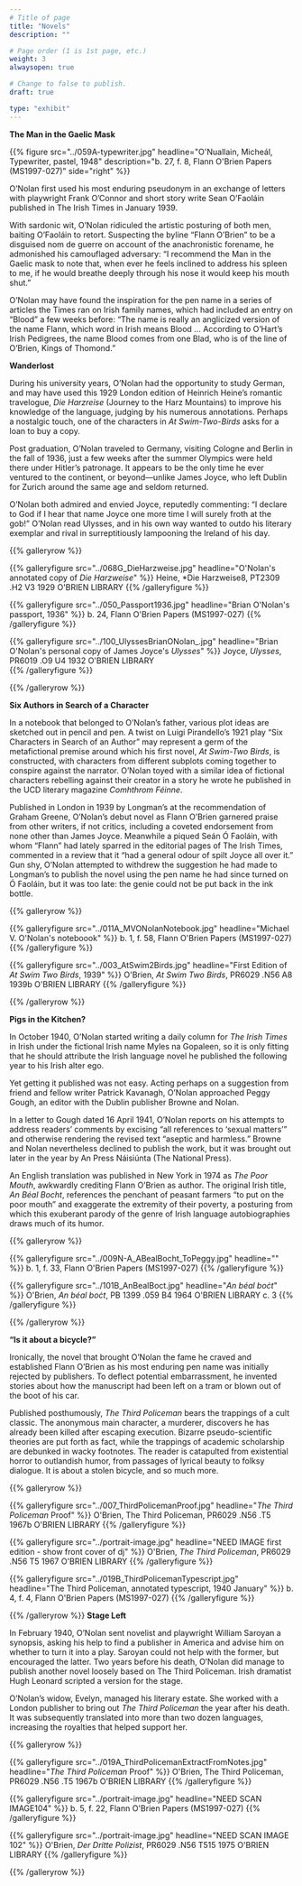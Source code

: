 ```yaml
---
# Title of page
title: "Novels"
description: ""

# Page order (1 is 1st page, etc.)
weight: 3
alwaysopen: true

# Change to false to publish.
draft: true

type: "exhibit"
---
```

**The Man in the Gaelic Mask**


{{% figure src="../059A-typewriter.jpg"
           headline="O'Nuallain, Micheál, Typewriter, pastel, 1948" 
           description="b. 27, f. 8, Flann O'Brien Papers (MS1997-027)" 
           side="right" %}}

O’Nolan first used his most enduring pseudonym in an exchange of letters with playwright Frank O’Connor and short story write Sean O’Faoláin published in The Irish Times in January 1939.

With sardonic wit, O’Nolan ridiculed the artistic posturing of both men, baiting O’Faoláin to retort. Suspecting the byline “Flann O’Brien” to be a disguised nom de guerre on account of the anachronistic forename, he admonished his camouflaged adversary: “I recommend the Man in the Gaelic mask to note that, when ever he feels inclined to address his spleen to me, if he would breathe deeply through his nose it would keep his mouth shut.”

O’Nolan may have found the inspiration for the pen name in a series of articles the Times ran on Irish family names, which had included an entry on “Blood” a few weeks before: “The name is really an anglicized version of the name Flann, which word in Irish means Blood … According to O’Hart’s Irish Pedigrees, the name Blood comes from one Blad, who is of the line of O’Brien, Kings of Thomond.”

**Wanderlost**

During his university years, O’Nolan had the opportunity to study German, and may have used this 1929 London edition of Heinrich Heine’s romantic travelogue, *Die Harzreise* (Journey to the Harz Mountains) to improve his knowledge of the language, judging by his numerous annotations. Perhaps a nostalgic touch, one of the characters in *At Swim-Two-Birds* asks for a loan to buy a copy.

Post graduation, O’Nolan traveled to Germany, visiting Cologne and Berlin in the fall of 1936, just a few weeks after the summer Olympics were held there under Hitler’s patronage. It appears to be the only time he ever ventured to the continent, or beyond—unlike James Joyce, who left Dublin for Zurich around the same age and seldom returned.

O’Nolan both admired and envied Joyce, reputedly commenting: “I declare to God if I hear that name Joyce one more time I will surely froth at the gob!” O’Nolan read Ulysses, and in his own way wanted to outdo his literary exemplar and rival in surreptitiously lampooning the Ireland of his day.

{{% galleryrow %}}

{{% galleryfigure src="../068G_DieHarzweise.jpg" headline="O'Nolan's annotated copy of *Die Harzweise*" %}}
Heine, *Die Harzweise8, PT2309 .H2 V3 1929 O'BRIEN LIBRARY
{{% /galleryfigure %}}

{{% galleryfigure src="../050_Passport1936.jpg" headline="Brian O'Nolan's passport, 1936" %}}
b. 24, Flann O'Brien Papers (MS1997-027)
{{% /galleryfigure %}}

{{% galleryfigure src="../100_UlyssesBrianONolan_.jpg" headline="Brian O'Nolan's personal copy of James Joyce's *Ulysses*" %}}
Joyce, *Ulysses*,  PR6019 .O9 U4 1932 O'BRIEN LIBRARY  
{{% /galleryfigure %}}

{{% /galleryrow %}}

**Six Authors in Search of a Character**

In a notebook that belonged to O’Nolan’s father, various plot ideas are sketched out in pencil and pen. A twist on Luigi Pirandello’s 1921 play “Six Characters in Search of an Author” may represent a germ of the metafictional premise around which his first novel, *At Swim-Two Birds*, is constructed, with characters from different subplots coming together to conspire against the narrator. O’Nolan toyed with a similar idea of fictional characters rebelling against their creator in a story he wrote he published in the UCD literary magazine *Comhthrom Féinne*.

Published in London in 1939 by Longman’s at the recommendation of Graham Greene, O’Nolan’s debut novel as Flann O’Brien garnered praise from other writers, if not critics, including a coveted endorsement from none other than James Joyce. Meanwhile a piqued Seán Ó Faoláin, with whom “Flann” had lately sparred in the editorial pages of The Irish Times, commented in a review that it “had a general odour of spilt Joyce all over it.” Gun shy, O’Nolan attempted to withdrew the suggestion he had made to Longman’s to publish the novel using the pen name he had since turned on Ó Faoláin, but it was too late: the genie could not be put back in the ink bottle.

{{% galleryrow %}}

{{% galleryfigure src="../011A_MVONolanNotebook.jpg" headline="Michael V. O'Nolan's noteboook" %}}
b. 1, f. 58, Flann O'Brien Papers (MS1997-027)
{{% /galleryfigure %}}

{{% galleryfigure src="../003_AtSwim2Birds.jpg" headline="First Edition of *At Swim Two Birds*, 1939" %}}
O'Brien, *At Swim Two Birds*, PR6029 .N56 A8 1939b O'BRIEN LIBRARY
{{% /galleryfigure %}}

{{% /galleryrow %}}

**Pigs in the Kitchen?**

In October 1940, O’Nolan started writing a daily column for *The Irish Times* in Irish under the fictional Irish name Myles na Gopaleen, so it is only fitting that he should attribute the Irish language novel he published the following year to his Irish alter ego.

Yet getting it published was not easy. Acting perhaps on a suggestion from friend and fellow writer Patrick Kavanagh, O’Nolan approached Peggy Gough, an editor with the Dublin publisher Browne and Nolan.

In a letter to Gough dated 16 April 1941, O’Nolan reports on his attempts to address readers’ comments by excising “all references to ‘sexual matters’” and otherwise rendering the revised text “aseptic and harmless.” Browne and Nolan nevertheless declined to publish the work, but it was brought out later in the year by An Press Náisiúnta (The National Press).

An English translation was published in New York in 1974 as *The Poor Mouth*, awkwardly crediting Flann O’Brien as author. The original Irish title, *An Béal Bocht*, references the penchant of peasant farmers “to put on the poor mouth” and exaggerate the extremity of their poverty, a posturing from which this exuberant parody of the genre of Irish language autobiographies draws much of its humor.

{{% galleryrow %}}

{{% galleryfigure src="../009N-A_ABealBocht_ToPeggy.jpg" headline="" %}}
b. 1, f. 33, Flann O'Brien Papers (MS1997-027)
{{% /galleryfigure %}}

{{% galleryfigure src="../101B_AnBealBoct.jpg" headline="*An béal boċt*" %}}
O'Brien, *An béal boċt*, PB 1399 .059 B4 1964  O'BRIEN LIBRARY c. 3
{{% /galleryfigure %}}

{{% /galleryrow %}}

**“Is it about a bicycle?”**

Ironically, the novel that brought O’Nolan the fame he craved and established Flann O’Brien as his most enduring pen name was initially rejected by publishers. To deflect potential embarrassment, he invented stories about how the manuscript had been left on a tram or blown out of the boot of his car.

Published posthumously, *The Third Policeman* bears the trappings of a cult classic. The anonymous main character, a murderer, discovers he has already been killed after escaping execution. Bizarre pseudo-scientific theories are put forth as fact, while the trappings of academic scholarship are debunked in wacky footnotes. The reader is catapulted from existential horror to outlandish humor, from passages of lyrical beauty to folksy dialogue. It is about a stolen bicycle, and so much more.

{{% galleryrow %}}

{{% galleryfigure src="../007_ThirdPolicemanProof.jpg" headline="*The Third Policeman* Proof" %}}
O'Brien, The Third Policeman, PR6029 .N56 .T5 1967b O'BRIEN LIBRARY
{{% /galleryfigure %}}

{{% galleryfigure src="../portrait-image.jpg" headline="NEED IMAGE first edition - show front cover of dj" %}}
O'Brien, *The Third Policeman*, PR6029 .N56 T5 1967 O'BRIEN LIBRARY
{{% /galleryfigure %}}

{{% galleryfigure src="../019B_ThirdPolicemanTypescript.jpg" headline="The Third Policeman, annotated typescript, 1940 January" %}}
b. 4, f. 4, Flann O'Brien Papers (MS1997-027)
{{% /galleryfigure %}}

{{% /galleryrow %}}
**Stage Left**

In February 1940, O’Nolan sent novelist and playwright William Saroyan a synopsis, asking his help to find a publisher in America and advise him on whether to turn it into a play. Saroyan could not help with the former, but encouraged the latter. Two years before his death, O’Nolan did manage to publish another novel loosely based on The Third Policeman. Irish dramatist Hugh Leonard scripted a version for the stage.

O’Nolan’s widow, Evelyn, managed his literary estate. She worked with a London publisher to bring out *The Third Policeman* the year after his death. It was subsequently translated into more than two dozen languages, increasing the royalties that helped support her.

{{% galleryrow %}}

{{% galleryfigure src="../019A_ThirdPolicemanExtractFromNotes.jpg" headline="*The Third Policeman* Proof" %}}
O'Brien, The Third Policeman, PR6029 .N56 .T5 1967b O'BRIEN LIBRARY
{{% /galleryfigure %}}

{{% galleryfigure src="../portrait-image.jpg" headline="NEED SCAN IMAGE104" %}}
b. 5, f. 22, Flann O'Brien Papers (MS1997-027)
{{% /galleryfigure %}}

{{% galleryfigure src="../portrait-image.jpg" headline="NEED SCAN IMAGE 102" %}}
O'Brien, *Der Dritte Polizist*, PR6029 .N56 T515 1975 O'BRIEN LIBRARY
{{% /galleryfigure %}}

{{% /galleryrow %}}
